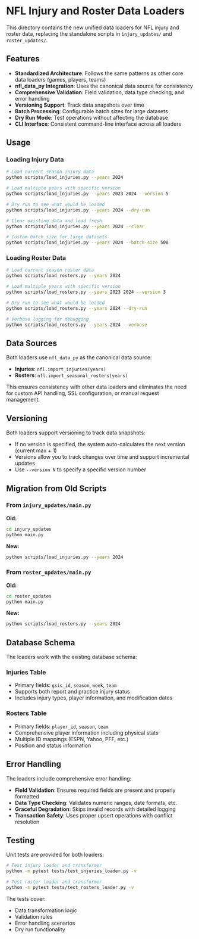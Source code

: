 # NFL Injury and Roster Data Loaders

This directory contains the new unified data loaders for NFL injury and roster data, replacing the standalone scripts in `injury_updates/` and `roster_updates/`.

## Features

- **Standardized Architecture**: Follows the same patterns as other core data loaders (games, players, teams)
- **nfl_data_py Integration**: Uses the canonical data source for consistency
- **Comprehensive Validation**: Field validation, data type checking, and error handling
- **Versioning Support**: Track data snapshots over time
- **Batch Processing**: Configurable batch sizes for large datasets
- **Dry Run Mode**: Test operations without affecting the database
- **CLI Interface**: Consistent command-line interface across all loaders

## Usage

### Loading Injury Data

```bash
# Load current season injury data
python scripts/load_injuries.py --years 2024

# Load multiple years with specific version
python scripts/load_injuries.py --years 2023 2024 --version 5

# Dry run to see what would be loaded
python scripts/load_injuries.py --years 2024 --dry-run

# Clear existing data and load fresh
python scripts/load_injuries.py --years 2024 --clear

# Custom batch size for large datasets
python scripts/load_injuries.py --years 2024 --batch-size 500
```

### Loading Roster Data

```bash
# Load current season roster data
python scripts/load_rosters.py --years 2024

# Load multiple years with specific version
python scripts/load_rosters.py --years 2023 2024 --version 3

# Dry run to see what would be loaded
python scripts/load_rosters.py --years 2024 --dry-run

# Verbose logging for debugging
python scripts/load_rosters.py --years 2024 --verbose
```

## Data Sources

Both loaders use `nfl_data_py` as the canonical data source:

- **Injuries**: `nfl.import_injuries(years)`
- **Rosters**: `nfl.import_seasonal_rosters(years)`

This ensures consistency with other data loaders and eliminates the need for custom API handling, SSL configuration, or manual request management.

## Versioning

Both loaders support versioning to track data snapshots:

- If no version is specified, the system auto-calculates the next version (current max + 1)
- Versions allow you to track changes over time and support incremental updates
- Use `--version N` to specify a specific version number

## Migration from Old Scripts

### From `injury_updates/main.py`

**Old:**
```bash
cd injury_updates
python main.py
```

**New:**
```bash
python scripts/load_injuries.py --years 2024
```

### From `roster_updates/main.py`

**Old:**
```bash
cd roster_updates  
python main.py
```

**New:**
```bash
python scripts/load_rosters.py --years 2024
```

## Database Schema

The loaders work with the existing database schema:

### Injuries Table
- Primary fields: `gsis_id`, `season`, `week`, `team`
- Supports both report and practice injury status
- Includes injury types, player information, and modification dates

### Rosters Table  
- Primary fields: `player_id`, `season`, `team`
- Comprehensive player information including physical stats
- Multiple ID mappings (ESPN, Yahoo, PFF, etc.)
- Position and status information

## Error Handling

The loaders include comprehensive error handling:

- **Field Validation**: Ensures required fields are present and properly formatted
- **Data Type Checking**: Validates numeric ranges, date formats, etc.
- **Graceful Degradation**: Skips invalid records with detailed logging
- **Transaction Safety**: Uses proper upsert operations with conflict resolution

## Testing

Unit tests are provided for both loaders:

```bash
# Test injury loader and transformer
python -m pytest tests/test_injuries_loader.py -v

# Test roster loader and transformer  
python -m pytest tests/test_rosters_loader.py -v
```

The tests cover:
- Data transformation logic
- Validation rules
- Error handling scenarios
- Dry run functionality